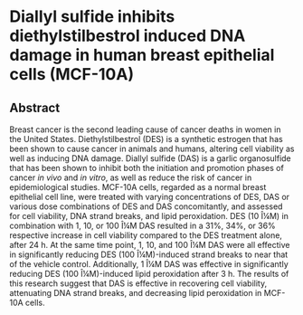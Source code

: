 # Diallyl sulfide inhibits diethylstilbestrol induced DNA damage in human breast epithelial cells (MCF-10A)

## Abstract

Breast cancer is the second leading cause of cancer deaths in women in the United States. Diethylstilbestrol (DES) is a synthetic estrogen that has been shown to cause cancer in animals and humans, altering cell viability as well as inducing DNA damage. Diallyl sulfide (DAS) is a garlic organosulfide that has been shown to inhibit both the initiation and promotion phases of cancer _in vivo_ and _in vitro_, as well as reduce the risk of cancer in epidemiological studies. MCF-10A cells, regarded as a normal breast epithelial cell line, were treated with varying concentrations of DES, DAS or various dose combinations of DES and DAS concomitantly, and assessed for cell viability, DNA strand breaks, and lipid peroxidation. DES (10 Î¼M) in combination with 1, 10, or 100 Î¼M DAS resulted in a 31%, 34%, or 36% respective increase in cell viability compared to the DES treatment alone, after 24 h. At the same time point, 1, 10, and 100 Î¼M DAS were all effective in significantly reducing DES (100 Î¼M)-induced strand breaks to near that of the vehicle control. Additionally, 1 Î¼M DAS was effective in significantly reducing DES (100 Î¼M)-induced lipid peroxidation after 3 h. The results of this research suggest that DAS is effective in recovering cell viability, attenuating DNA strand breaks, and decreasing lipid peroxidation in MCF-10A cells.